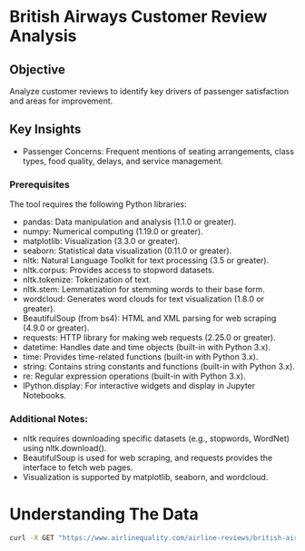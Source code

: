# British Airways Customer Review Analysis
## Objective
Analyze customer reviews to identify key drivers of passenger satisfaction and areas for improvement.
## Key Insights
*	Passenger Concerns: Frequent mentions of seating arrangements, class types, food quality, delays, and service management.
###	Prerequisites
The tool requires the following Python libraries:
*	pandas: Data manipulation and analysis (1.1.0 or greater).
*	numpy: Numerical computing (1.19.0 or greater).
*	matplotlib: Visualization (3.3.0 or greater).
*	seaborn: Statistical data visualization (0.11.0 or greater).
*	nltk: Natural Language Toolkit for text processing (3.5 or greater). 
*	nltk.corpus: Provides access to stopword datasets.
*	nltk.tokenize: Tokenization of text.
*	nltk.stem: Lemmatization for stemming words to their base form.
*	wordcloud: Generates word clouds for text visualization (1.8.0 or greater).
*	BeautifulSoup (from bs4): HTML and XML parsing for web scraping (4.9.0 or greater).
*	requests: HTTP library for making web requests (2.25.0 or greater).
*	datetime: Handles date and time objects (built-in with Python 3.x).
*	time: Provides time-related functions (built-in with Python 3.x).
*	string: Contains string constants and functions (built-in with Python 3.x).
*	re: Regular expression operations (built-in with Python 3.x).
*	IPython.display: For interactive widgets and display in Jupyter Notebooks.

### Additional Notes:
*	nltk requires downloading specific datasets (e.g., stopwords, WordNet) using nltk.download().
*	BeautifulSoup is used for web scraping, and requests provides the interface to fetch web pages.
*	Visualization is supported by matplotlib, seaborn, and wordcloud.

# Understanding The Data

```bash
curl -X GET "https://www.airlinequality.com/airline-reviews/british-airways" -H "User-Agent: Mozilla/5.0 (Windows NT 10.0; Win64; x64) AppleWebKit/537.36 (KHTML, like Gecko) Chrome/123.0.0.0 Safari/537.36"




